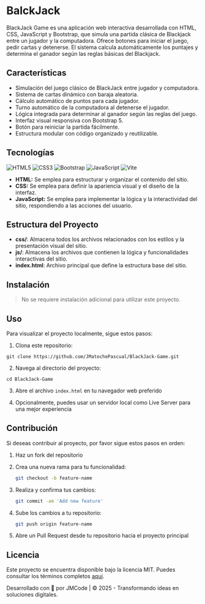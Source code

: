 # BalckJack

BlackJack Game es una aplicación web interactiva desarrollada con HTML, CSS, JavaScript y Bootstrap, que simula una partida clásica de Blackjack entre un jugador y la computadora. Ofrece botones para iniciar el juego, pedir cartas y detenerse. El sistema calcula automáticamente los puntajes y determina el ganador según las reglas básicas del Blackjack.

## Características

- Simulación del juego clásico de BlackJack entre jugador y computadora.
- Sistema de cartas dinámico con baraja aleatoria.
- Cálculo automático de puntos para cada jugador.
- Turno automático de la computadora al detenerse el jugador.
- Lógica integrada para determinar al ganador según las reglas del juego.
- Interfaz visual responsiva con Bootstrap 5.
- Botón para reiniciar la partida fácilmente.
- Estructura modular con código organizado y reutilizable.

## Tecnologías

![HTML5](https://img.shields.io/badge/html5-%23E34F26.svg?style=for-the-badge&logo=html5&logoColor=white)
![CSS3](https://img.shields.io/badge/css3-%231572B6.svg?style=for-the-badge&logo=css3&logoColor=white)
![Bootstrap](https://img.shields.io/badge/bootstrap-%238511FA.svg?style=for-the-badge&logo=bootstrap&logoColor=white)
![JavaScript](https://img.shields.io/badge/javascript-%23323330.svg?style=for-the-badge&logo=javascript&logoColor=%23F7DF1E)
![Vite](https://img.shields.io/badge/vite-%23646CFF.svg?style=for-the-badge&logo=vite&logoColor=white)

- **HTML:** Se emplea para estructurar y organizar el contenido del sitio.
- **CSS:** Se emplea para definir la apariencia visual y el diseño de la interfaz.
- **JavaScript:** Se emplea para implementar la lógica y la interactividad del sitio, respondiendo a las acciones del usuario.

## Estructura del Proyecto

- **css/**: Almacena todos los archivos relacionados con los estilos y la presentación visual del sitio.
- **js/**: Almacena los archivos que contienen la lógica y funcionalidades interactivas del sitio.
- **index.html**: Archivo principal que define la estructura base del sitio.

## Instalación

> No se requiere instalación adicional para utilizar este proyecto.

## Uso

Para visualizar el proyecto localmente, sigue estos pasos:

1. Clona este repositorio:

```
git clone https://github.com/JMatochePascual/BlackJack-Game.git
```

2. Navega al directorio del proyecto:

```
cd BlackJack-Game
```

3. Abre el archivo `index.html` en tu navegador web preferido

4. Opcionalmente, puedes usar un servidor local como Live Server para una mejor experiencia

## Contribución

Si deseas contribuir al proyecto, por favor sigue estos pasos en orden:

1. Haz un fork del repositorio

2. Crea una nueva rama para tu funcionalidad:
   ```bash
   git checkout -b feature-name
   ```
3. Realiza y confirma tus cambios:
   ```bash
   git commit -am 'Add new feature'
   ```
4. Sube los cambios a tu repositorio:
   ```bash
   git push origin feature-name
   ```
5. Abre un Pull Request desde tu repositorio hacia el proyecto principal

## Licencia

Este proyecto se encuentra disponible bajo la licencia MIT. Puedes consultar los términos completos [aquí](https://opensource.org/licenses/MIT).

Desarrollado con 💚 por JMCode | © 2025 - Transformando ideas en soluciones digitales.
